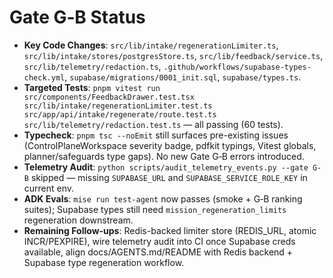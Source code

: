 # Gate G‑B Status

- **Key Code Changes**: `src/lib/intake/regenerationLimiter.ts`, `src/lib/intake/stores/postgresStore.ts`, `src/lib/feedback/service.ts`, `src/lib/telemetry/redaction.ts`, `.github/workflows/supabase-types-check.yml`, `supabase/migrations/0001_init.sql`, `supabase/types.ts`.
- **Targeted Tests**: `pnpm vitest run src/components/FeedbackDrawer.test.tsx src/lib/intake/regenerationLimiter.test.ts src/app/api/intake/regenerate/route.test.ts src/lib/telemetry/redaction.test.ts` — all passing (60 tests).
- **Typecheck**: `pnpm tsc --noEmit` still surfaces pre-existing issues (ControlPlaneWorkspace severity badge, pdfkit typings, Vitest globals, planner/safeguards type gaps). No new Gate G‑B errors introduced.
- **Telemetry Audit**: `python scripts/audit_telemetry_events.py --gate G-B` skipped — missing `SUPABASE_URL` and `SUPABASE_SERVICE_ROLE_KEY` in current env.
- **ADK Evals**: `mise run test-agent` now passes (smoke + G‑B ranking suites); Supabase types still need `mission_regeneration_limits` regeneration downstream.
- **Remaining Follow-ups**: Redis-backed limiter store (REDIS_URL, atomic INCR/PEXPIRE), wire telemetry audit into CI once Supabase creds available, align docs/AGENTS.md/README with Redis backend + Supabase type regeneration workflow.
